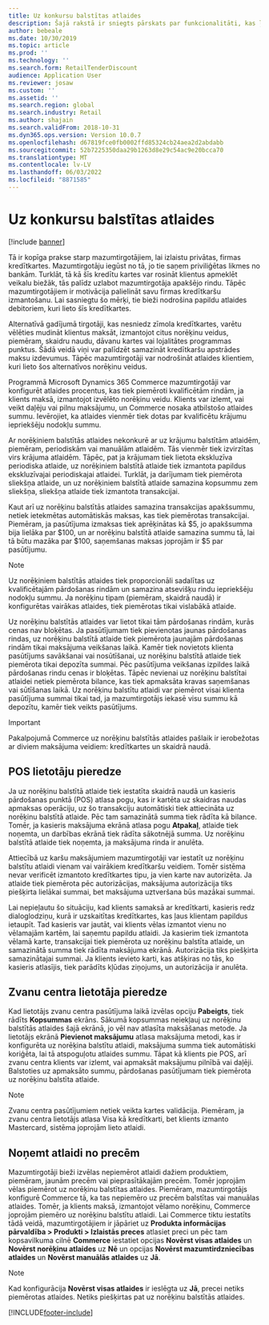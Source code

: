 ```yaml
---
title: Uz konkursu balstītas atlaides
description: Šajā rakstā ir sniegts pārskats par funkcionalitāti, kas ļauj mazumtirgotājiem konfigurēt atlaides noteiktiem norēķinu veidiem.
author: bebeale
ms.date: 10/30/2019
ms.topic: article
ms.prod: ''
ms.technology: ''
ms.search.form: RetailTenderDiscount
audience: Application User
ms.reviewer: josaw
ms.custom: ''
ms.assetid: ''
ms.search.region: global
ms.search.industry: Retail
ms.author: shajain
ms.search.validFrom: 2018-10-31
ms.dyn365.ops.version: Version 10.0.7
ms.openlocfilehash: d67819fce0fb0002ffd85324cb24aea2d2abdabb
ms.sourcegitcommit: 52b7225350daa29b1263d8e29c54ac9e20bcca70
ms.translationtype: MT
ms.contentlocale: lv-LV
ms.lasthandoff: 06/03/2022
ms.locfileid: "8871585"
---
```

# <a name="tender-based-discounts"></a>Uz konkursu balstītas atlaides

[!include [banner](includes/banner.md)]


Tā ir kopīga prakse starp mazumtirgotājiem, lai izlaistu privātas, firmas kredītkartes. Mazumtirgotāju iegūst no tā, jo tie saņem priviliģētas likmes no bankām. Turklāt, tā kā šīs kredītu kartes var rosināt klientus apmeklēt veikalu biežāk, tās palīdz uzlabot mazumtirgotāja apakšējo rindu. Tāpēc mazumtirgotājiem ir motivācija palielināt savu firmas kredītkaršu izmantošanu. Lai sasniegtu šo mērķi, tie bieži nodrošina papildu atlaides debitoriem, kuri lieto šīs kredītkartes.

Alternatīvā gadījumā tirgotāji, kas nesniedz zīmola kredītkartes, varētu vēlēties mudināt klientus maksāt, izmantojot citus norēķinu veidus, piemēram, skaidru naudu, dāvanu kartes vai lojalitātes programmas punktus. Šādā veidā viņi var palīdzēt samazināt kredītkaršu apstrādes maksu izdevumus. Tāpēc mazumtirgotāji var nodrošināt atlaides klientiem, kuri lieto šos alternatīvos norēķinu veidus.

Programmā Microsoft Dynamics 365 Commerce mazumtirgotāji var konfigurēt atlaides procentus, kas tiek piemēroti kvalificētām rindām, ja klients maksā, izmantojot izvēlēto norēķinu veidu. Klients var izlemt, vai veikt daļēju vai pilnu maksājumu, un Commerce nosaka atbilstošo atlaides summu. Ievērojiet, ka atlaides vienmēr tiek dotas par kvalificētu krājumu iepriekšēju nodokļu summu.

Ar norēķiniem balstītās atlaides nekonkurē ar uz krājumu balstītām atlaidēm, piemēram, periodiskām vai manuālām atlaidēm. Tās vienmēr tiek izvirzītas virs krājuma atlaidēm. Tāpēc, pat ja krājumam tiek lietota ekskluzīva periodiska atlaide, uz norēķiniem balstītā atlaide tiek izmantota papildus ekskluzīvajai periodiskajai atlaidei. Turklāt, ja darījumam tiek piemērota sliekšņa atlaide, un uz norēķiniem balstītā atlaide samazina kopsummu zem sliekšņa, sliekšņa atlaide tiek izmantota transakcijai.

Kaut arī uz norēķinu balstītās atlaides samazina transakcijas apakšsummu, netiek ietekmētas automātiskās maksas, kas tiek piemērotas transakcijai. Piemēram, ja pasūtījuma izmaksas tiek aprēķinātas kā $5, jo apakšsumma bija lielāka par $100, un ar norēķinu balstītā atlaide samazina summu tā, lai tā būtu mazāka par $100, saņemšanas maksas joprojām ir $5 par pasūtījumu.


> [!NOTE]
> Uz norēķiniem balstītās atlaides tiek proporcionāli sadalītas uz kvalificētajām pārdošanas rindām un samazina atsevišķu rindu iepriekšēju nodokļu summu. Ja norēķinu tipam (piemēram, skaidrā naudā) ir konfigurētas vairākas atlaides, tiek piemērotas tikai vislabākā atlaide.

Uz norēķinu balstītās atlaides var lietot tikai tām pārdošanas rindām, kurās cenas nav bloķētas. Ja pasūtījumam tiek pievienotas jaunas pārdošanas rindas, uz norēķinu balstītā atlaide tiek piemērota jaunajām pārdošanas rindām tikai maksājuma veikšanas laikā. Kamēr tiek novietots klienta pasūtījums savākšanai vai nosūtīšanai, uz norēķinu balstītā atlaide tiek piemērota tikai depozīta summai. Pēc pasūtījuma veikšanas izpildes laikā pārdošanas rindu cenas ir bloķētas. Tāpēc nevienai uz norēķinu balstītai atlaidei netiek piemērota bilance, kas tiek apmaksāta kravas saņemšanas vai sūtīšanas laikā. Uz norēķinu balstītu atlaidi var piemērot visai klienta pasūtījuma summai tikai tad, ja mazumtirgotājs iekasē visu summu kā depozītu, kamēr tiek veikts pasūtījums.

> [!IMPORTANT]
> Pakalpojumā Commerce uz norēķinu balstītās atlaides pašlaik ir ierobežotas ar diviem maksājuma veidiem: kredītkartes un skaidrā naudā.

## <a name="pos-user-experience"></a>POS lietotāju pieredze

Ja uz norēķinu balstītā atlaide tiek iestatīta skaidrā naudā un kasieris pārdošanas punktā (POS) atlasa pogu, kas ir kartēta uz skaidras naudas apmaksas operāciju, uz šo transakciju automātiski tiek attiecināta uz norēķinu balstītā atlaide. Pēc tam samazinātā summa tiek rādīta kā bilance. Tomēr, ja kasieris maksājuma ekrānā atlasa pogu **Atpakaļ**, atlaide tiek noņemta, un darbības ekrānā tiek rādīta sākotnējā summa. Uz norēķinu balstītā atlaide tiek noņemta, ja maksājuma rinda ir anulēta.

Attiecībā uz karšu maksājumiem mazumtirgotāji var iestatīt uz norēķinu balstītu atlaidi vienam vai vairākiem kredītkaršu veidiem. Tomēr sistēma nevar verificēt izmantoto kredītkartes tipu, ja vien karte nav autorizēta. Ja atlaide tiek piemērota pēc autorizācijas, maksājuma autorizācija tiks piešķirta lielākai summai, bet maksājuma uztveršana būs mazākai summai.

Lai nepieļautu šo situāciju, kad klients samaksā ar kredītkarti, kasieris redz dialoglodziņu, kurā ir uzskaitītas kredītkartes, kas ļaus klientam papildus ietaupīt. Tad kasieris var jautāt, vai klients vēlas izmantot vienu no vēlamajām kartēm, lai saņemtu papildu atlaidi. Ja kasierim tiek izmantota vēlamā karte, transakcijai tiek piemērota uz norēķinu balstīta atlaide, un samazinātā summa tiek rādīta maksājuma ekrānā. Autorizācija tiks piešķirta samazinātajai summai. Ja klients ievieto karti, kas atšķiras no tās, ko kasieris atlasījis, tiek parādīts kļūdas ziņojums, un autorizācija ir anulēta.


## <a name="call-center-user-experience"></a>Zvanu centra lietotāja pieredze

Kad lietotājs zvanu centra pasūtījuma laikā izvēlas opciju **Pabeigts**, tiek rādīts **Kopsummas** ekrāns. Sākumā kopsummas neiekļauj uz norēķinu balstītās atlaides šajā ekrānā, jo vēl nav atlasīta maksāšanas metode. Ja lietotājs ekrānā **Pievienot maksājumu** atlasa maksājuma metodi, kas ir konfigurēta uz norēķina balstītu atlaidi, maksājuma summa tiek automātiski koriģēta, lai tā atspoguļotu atlaides summu. Tāpat kā klients pie POS, arī zvanu centra klients var izlemt, vai apmaksāt maksājumu pilnībā vai daļēji. Balstoties uz apmaksāto summu, pārdošanas pasūtījumam tiek piemērota uz norēķinu balstīta atlaide.

> [!NOTE]
> Zvanu centra pasūtījumiem netiek veikta kartes validācija. Piemēram, ja zvanu centra lietotājs atlasa Visa kā kredītkarti, bet klients izmanto Mastercard, sistēma joprojām lieto atlaidi.

## <a name="exclude-items-from-discounts"></a>Noņemt atlaidi no precēm

Mazumtirgotāji bieži izvēlas nepiemērot atlaidi dažiem produktiem, piemēram, jaunām precēm vai pieprasītākajām precēm. Tomēr joprojām vēlas piemērot uz norēķinu balstītas atlaides. Piemēram, mazumtirgotājs konfigurē Commerce tā, ka tas nepiemēro uz precēm balstītas vai manuālas atlaides. Tomēr, ja klients maksā, izmantojot vēlamo norēķinu, Commerce joprojām piemēro uz norēķinu balstītu atlaidi. Lai Commerce tiktu iestatīts tādā veidā, mazumtirgotājiem ir jāpāriet uz **Produkta informācijas pārvaldība > Produkti > Izlaistās preces** atlasiet preci un pēc tam kopsavilkuma cilnē **Commerce** iestatiet opcijas **Novērst visas atlaides** un **Novērst norēķinu atlaides** uz **Nē** un opcijas **Novērst mazumtirdzniecības atlaides** un **Novērst manuālās atlaides** uz **Jā**.

> [!NOTE]
> Kad konfigurācija **Novērst visas atlaides** ir ieslēgta uz **Jā**, precei netiks piemērotas atlaides. Netiks piešķirtas pat uz norēķinu balstītās atlaides.


[!INCLUDE[footer-include](../includes/footer-banner.md)]